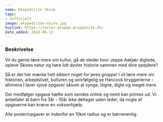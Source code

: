 ```yaml
---
name: Ekspedition Skive
tags:
- uofficielt
image: ekspedition-skive.jpg
buylink: https://roslev-gruppe.gruppesite.dk/
date_added: 2024-06-13
---
```


### Beskrivelse

Vil du gerne lære mere om kultur, gå de steder hvor Jeppe Aakjær digtede, opleve Skives natur og høre lidt dyster historie sammen med dine spejdere?

Så er det her mærke helt sikkert noget for jeres gruppe!
I vil lære mere om historien, arbejdslivet, kulturen og selvfølgelig se Hancock bryggerierne - altimens I laver sjove opgaver såsom at synge, tegne, digte og meget mere.

Der medfølger opgave hæfte som sendes online og nemt kan printes ud.
Vi anbefaler at børn fra 3år - 10år ikke deltager uden leder, da nogle af opgaverne kan kræve en voksenhjælp.

Alle poster/opgaver er indenfor en 10km radius og er børnevenlig.